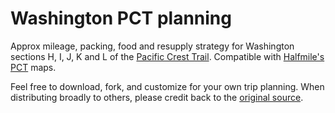 # Washington PCT planning
Approx mileage, packing, food and resupply strategy for Washington sections H, I, J, K and L of the [Pacific Crest Trail](https://www.google.com/search?q=pacific+crest+trail&rlz=1C5CHFA_enUS698US698&espv=2&biw=1440&bih=726&source=lnms&tbm=isch&sa=X&ved=0ahUKEwiyroyCzPPNAhVC6mMKHYtiCUsQ_AUIBygC&dpr=2). Compatible with [Halfmile's PCT](https://www.pctmap.net/maps/) maps.

Feel free to download, fork, and customize for your own trip planning.
When distributing broadly to others, please credit back to the [original source](https://github.com/zahoriea/WA-PCT-planning).
